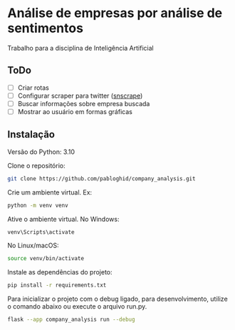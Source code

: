 # Análise de empresas por análise de sentimentos
Trabalho para a disciplina de Inteligência Artificial

## ToDo

- [ ] Criar rotas
- [ ] Configurar scraper para twitter ([snscrape](https://github.com/JustAnotherArchivist/snscrape))
- [ ] Buscar informações sobre empresa buscada 
- [ ] Mostrar ao usuário em formas gráficas

## Instalação

Versão do Python: 3.10

Clone o repositório:
```bash
git clone https://github.com/pabloghid/company_analysis.git
```

Crie um ambiente virtual. Ex:
```bash
python -m venv venv
```
Ative o ambiente virtual.
No Windows:
```bash
venv\Scripts\activate
```
No Linux/macOS:
```bash
source venv/bin/activate
```

Instale as dependências do projeto:
```bash
pip install -r requirements.txt
```

Para inicializar o projeto com o debug ligado, para desenvolvimento, utilize o comando abaixo ou execute o arquivo run.py.
```bash
flask --app company_analysis run --debug
```